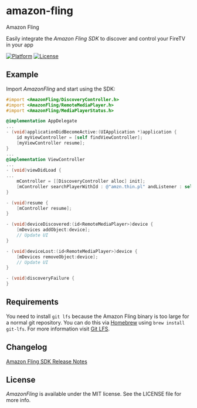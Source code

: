 # amazon-fling
Amazon Fling

Easily integrate the *Amazon Fling SDK* to discover and control your FireTV in your app

[![Platform](https://img.shields.io/badge/platform-iOS-lightgrey.svg?longCache=true&style=flat-square)](https://www.apple.com/de/ios)
[![License](https://img.shields.io/badge/license-MIT-lightgrey.svg?longCache=true&style=flat-square)](https://en.wikipedia.org/wiki/MIT_License)

## Example

Import *AmazonFling* and start using the SDK:

```objective-c
#import <AmazonFling/DiscoveryController.h>
#import <AmazonFling/RemoteMediaPlayer.h>
#import <AmazonFling/MediaPlayerStatus.h>

@implementation AppDelegate
...
- (void)applicationDidBecomeActive:(UIApplication *)application {
    id myViewController = [self findViewController];
    [myViewController resume];
}
...
@implementation ViewController
...
- (void)viewDidLoad {
...
    mController = [[DiscoveryController alloc] init];
    [mController searchPlayerWithId : @"amzn.thin.pl" andListener : self];
}

- (void)resume {
    [mController resume];
}

- (void)deviceDiscovered:(id<RemoteMediaPlayer>)device {
    [mDevices addObject:device];
    // Update UI
}

- (void)deviceLost:(id<RemoteMediaPlayer>)device {
    [mDevices removeObject:device];
    // Update UI
}

- (void)discoveryFailure {
}
```

## Requirements

You need to install `git lfs` because the Amazon Fling binary is too large for a normal git repository. You can do this via [Homebrew](https://brew.sh) using `brew install git-lfs`. For more information visit [Git LFS](https://git-lfs.github.com/).

## Changelog

[Amazon Fling SDK Release Notes](https://developer.amazon.com/docs/fling/release-notes.html)

## License

*AmazonFling* is available under the MIT license. See the LICENSE file for more info.
